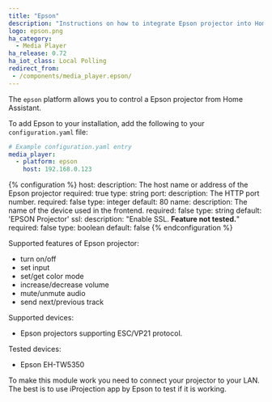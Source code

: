 ```yaml
---
title: "Epson"
description: "Instructions on how to integrate Epson projector into Home Assistant."
logo: epson.png
ha_category:
  - Media Player
ha_release: 0.72
ha_iot_class: Local Polling
redirect_from:
 - /components/media_player.epson/
---
```


The `epson` platform allows you to control a Epson projector from Home
Assistant.

To add Epson to your installation,
add the following to your `configuration.yaml` file:

```yaml
# Example configuration.yaml entry
media_player:
  - platform: epson
    host: 192.168.0.123
```

{% configuration %}
host:
  description: The host name or address of the Epson projector
  required: true
  type: string
port:
  description: The HTTP port number.
  required: false
  type: integer
  default: 80
name:
  description: The name of the device used in the frontend.
  required: false
  type: string
  default: 'EPSON Projector'
ssl:
  description: "Enable SSL. **Feature not tested.**"
  required: false
  type: boolean
  default: false
{% endconfiguration %}

Supported features of Epson projector:
- turn on/off
- set input
- set/get color mode
- increase/decrease volume
- mute/unmute audio
- send next/previous track

Supported devices:
- Epson projectors supporting ESC/VP21 protocol.

Tested devices:
- Epson EH-TW5350

To make this module work you need to connect your projector to your LAN.
The best is to use iProjection app by Epson to test if it is working.
